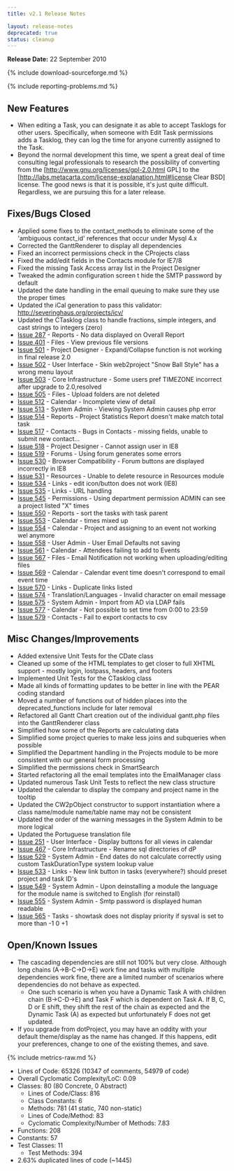 ```yaml
---
title: v2.1 Release Notes

layout: release-notes
deprecated: true
status: cleanup
---
```


**Release Date:** 22 September 2010

{% include download-sourceforge.md %}

{% include reporting-problems.md %}

## New Features

* When editing a Task, you can designate it as able to accept Tasklogs for other users. Specifically, when someone with Edit Task permissions adds a Tasklog, they can log the time for anyone currently assigned to the Task.
* Beyond the normal development this time, we spent a great deal of time consulting legal professionals to research the possibility of converting from the [http://www.gnu.org/licenses/gpl-2.0.html GPL] to the [http://labs.metacarta.com/license-explanation.html#license Clear BSD] license. The good news is that it is possible, it's just quite difficult. Regardless, we are pursuing this for a later release.

## Fixes/Bugs Closed

* Applied some fixes to the contact_methods to eliminate some of the 'ambiguous contact_id' references that occur under Mysql 4.x
* Corrected the GanttRenderer to display all dependencies
* Fixed an incorrect permissions check in the CProjects class
* Fixed the add/edit fields in the Contacts module for IE7/8
* Fixed the missing Task Access array list in the Project Designer
* Tweaked the admin configuration screen t hide the SMTP password by default
* Updated the date handling in the email queuing to make sure they use the proper times
* Updated the iCal generation to pass this validator: http://severinghaus.org/projects/icv/
* Updated the CTasklog class to handle fractions, simple integers, and cast strings to integers (zero)
* [Issue 287](http://bugs.web2project.net/view.php?id=287)  - Reports - No data displayed on Overall Report
* [Issue 401](http://bugs.web2project.net/view.php?id=401)  - Files - View previous file versions
* [Issue 501](http://bugs.web2project.net/view.php?id=501)  - Project Designer - Expand/Collapse function is not working in final release 2.0
* [Issue 502](http://bugs.web2project.net/view.php?id=502)  - User Interface - Skin web2project "Snow Ball Style" has a wrong menu layout
* [Issue 503](http://bugs.web2project.net/view.php?id=503)  - Core Infrastructure - Some users pref TIMEZONE incorrect after upgrade to 2.0,resolved
* [Issue 505](http://bugs.web2project.net/view.php?id=505)  - Files - Upload folders are not deleted
* [Issue 512](http://bugs.web2project.net/view.php?id=512)  - Calendar - Incomplete view of detail
* [Issue 513](http://bugs.web2project.net/view.php?id=513)  - System Admin - Viewing System Admin causes php error
* [Issue 514](http://bugs.web2project.net/view.php?id=514)  - Reports - Project Statistics Report doesn't make match total task
* [Issue 517](http://bugs.web2project.net/view.php?id=517)  - Contacts - Bugs in Contacts - missing fields, unable to submit new contact...
* [Issue 518](http://bugs.web2project.net/view.php?id=518)  - Project Designer - Cannot assign user in IE8
* [Issue 519](http://bugs.web2project.net/view.php?id=519)  - Forums - Using forum generates some errors
* [Issue 530](http://bugs.web2project.net/view.php?id=530)  - Browser Compatibility - Forum buttons are displayed incorrectly in IE8
* [Issue 531](http://bugs.web2project.net/view.php?id=531)  - Resources - Unable to delete resource in Resources module
* [Issue 534](http://bugs.web2project.net/view.php?id=534)  - Links - edit icon/button does not work (IE8)
* [Issue 535](http://bugs.web2project.net/view.php?id=535)  - Links - URL handling
* [Issue 545](http://bugs.web2project.net/view.php?id=545)  - Permissions - Using department permission ADMIN can see a project listed "X" times
* [Issue 550](http://bugs.web2project.net/view.php?id=550)  - Reports - sort the tasks with task parent
* [Issue 553](http://bugs.web2project.net/view.php?id=553)  - Calendar - times mixed up
* [Issue 554](http://bugs.web2project.net/view.php?id=554)  - Calendar - Project and assigning to an event not working wel anymore
* [Issue 558](http://bugs.web2project.net/view.php?id=558)  - User Admin - User Email Defaults not saving
* [Issue 561](http://bugs.web2project.net/view.php?id=561)  - Calendar - Attendees failing to add to Events
* [Issue 567](http://bugs.web2project.net/view.php?id=567)  - Files - Email Notification not working when uploading/editing files
* [Issue 569](http://bugs.web2project.net/view.php?id=569)  - Calendar - Calendar event time doesn't correspond to email event time
* [Issue 570](http://bugs.web2project.net/view.php?id=570)  - Links - Duplicate links listed
* [Issue 574](http://bugs.web2project.net/view.php?id=574)  - Translation/Languages - Invalid character on email message
* [Issue 575](http://bugs.web2project.net/view.php?id=575)  - System Admin - Import from AD via LDAP fails
* [Issue 577](http://bugs.web2project.net/view.php?id=577)  - Calendar - Not possible to set time from 0:00 to 23:59
* [Issue 579](http://bugs.web2project.net/view.php?id=579)  - Contacts - Fail to export contacts to csv

## Misc Changes/Improvements

* Added extensive Unit Tests for the CDate class
* Cleaned up some of the HTML templates to get closer to full XHTML support - mostly login, lostpass, headers, and footers
* Implemented Unit Tests for the CTasklog class
* Made all kinds of formatting updates to be better in line with the PEAR coding standard
* Moved a number of functions out of hidden places into the deprecated_functions include for later removal
* Refactored all Gantt Chart creation out of the individual gantt.php files into the GanttRenderer class
* Simplified how some of the Reports are calculating data
* Simplified some project queries to make less joins and subqueries when possible
* Simplified the Department handling in the Projects module to be more consistent with our general form processing
* Simplified the permissions check in SmartSearch
* Started refactoring all the email templates into the EmailManager class
* Updated numerous Task Unit Tests to reflect the new class structure
* Updated the calendar to display the company and project name in the tooltip
* Updated the CW2pObject constructor to support instantiation where a class name/module name/table name may not be consistent
* Updated the order of the warning messages in the System Admin to be more logical
* Updated the Portuguese translation file
* [Issue 251](http://bugs.web2project.net/view.php?id=251)  - User Interface - Display buttons for all views in calendar
* [Issue 467](http://bugs.web2project.net/view.php?id=467)  - Core Infrastructure - Rename sql directories of dP
* [Issue 529](http://bugs.web2project.net/view.php?id=529)  - System Admin - End dates do not calculate correctly using custom TaskDurationType system lookup value
* [Issue 533](http://bugs.web2project.net/view.php?id=533)  - Links - New link button in tasks (everywhere?) should preset project and task ID's
* [Issue 549](http://bugs.web2project.net/view.php?id=549)  - System Admin - Upon deinstalling a module the language for the module name is switched to English (for reinstall)
* [Issue 555](http://bugs.web2project.net/view.php?id=555)  - System Admin - Smtp password is displayed human readable
* [Issue 565](http://bugs.web2project.net/view.php?id=565)  - Tasks - showtask does not display priority if sysval is set to more than -1 0 +1

## Open/Known Issues

* The cascading dependencies are still not 100% but very close.  Although long chains (A->B-C->D->E) work fine and tasks with multiple dependencies work fine, there are a limited number of scenarios where dependencies do not behave as expected.
  * One such scenario is when you have a Dynamic Task A with children chain (B->C-D->E) and Task F which is dependent on Task A.  If B, C, D or E shift, they shift the rest of the chain as expected and the Dynamic Task (A) as expected but unfortunately F does not get updated.
* If you upgrade from dotProject, you may have an oddity with your default theme/display as the name has changed.  If this happens, edit your preferences, change to one of the existing themes, and save.

{% include metrics-raw.md %}

* Lines of Code: 65326 (10347 of comments, 54979 of code)
* Overall Cyclomatic Complexity/LoC: 0.09
* Classes: 80 (80 Concrete, 0 Abstract)
  * Lines of Code/Class: 816
  * Class Constants: 6
  * Methods: 781 (41 static, 740 non-static)
  * Lines of Code/Method: 83
  * Cyclomatic Complexity/Number of Methods: 7.83
* Functions: 208
* Constants: 57
* Test Classes: 11
  * Test Methods: 394
* 2.63% duplicated lines of code (~1445)